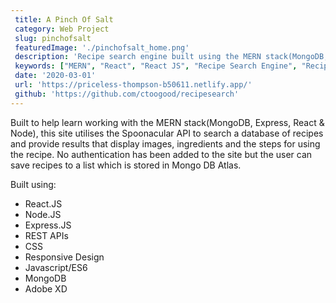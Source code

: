 ```yaml
---
 title: A Pinch Of Salt
 category: Web Project
 slug: pinchofsalt
 featuredImage: './pinchofsalt_home.png'
 description: 'Recipe search engine built using the MERN stack(MongoDB, Express, React & Node'
 keywords: ["MERN", "React", "React JS", "Recipe Search Engine", "Recipe API", "Node", "MongoDB", "Express"]
 date: '2020-03-01'
 url: 'https://priceless-thompson-b50611.netlify.app/'
 github: 'https://github.com/ctoogood/recipesearch'
---
```


Built to help learn working with the MERN stack(MongoDB, Express, React & Node), this site utilises the Spoonacular API to search a database of recipes and provide results that display images, ingredients and the steps for using the recipe. No authentication has been added to the site but the user can save recipes to a list which is stored in Mongo DB Atlas.

Built using:

- React.JS
- Node.JS
- Express.JS
- REST APIs
- CSS
- Responsive Design
- Javascript/ES6
- MongoDB
- Adobe XD